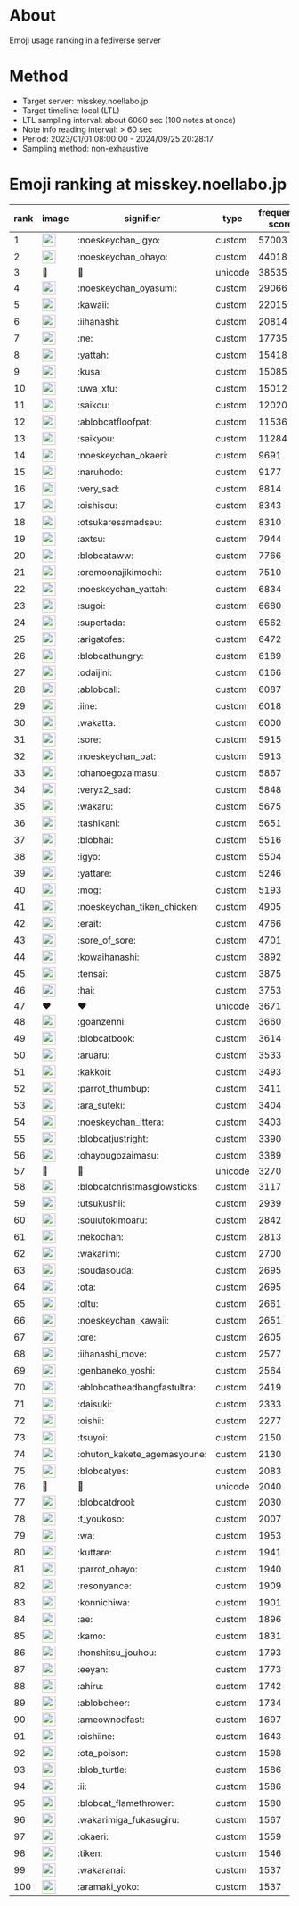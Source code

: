 # About
Emoji usage ranking in a fediverse server

# Method
- Target server: misskey.noellabo.jp
- Target timeline: local (LTL)
- LTL sampling interval: about 6060 sec (100 notes at once)
- Note info reading interval: > 60 sec
- Period: 2023/01/01 08:00:00 - 2024/09/25 20:28:17 
- Sampling method: non-exhaustive

# Emoji ranking at misskey.noellabo.jp

|rank|image|signifier|type|frequency score|
|----|----|----|----|----|
|1|<img height="24" src="https://misskey.noellabo.jp/emoji/noeskeychan_igyo.webp">|:noeskeychan_igyo:|custom|57003|
|2|<img height="24" src="https://misskey.noellabo.jp/emoji/noeskeychan_ohayo.webp">|:noeskeychan_ohayo:|custom|44018|
|3|🎉|🎉|unicode|38535|
|4|<img height="24" src="https://misskey.noellabo.jp/emoji/noeskeychan_oyasumi.webp">|:noeskeychan_oyasumi:|custom|29066|
|5|<img height="24" src="https://misskey.noellabo.jp/emoji/kawaii.webp">|:kawaii:|custom|22015|
|6|<img height="24" src="https://misskey.noellabo.jp/emoji/iihanashi.webp">|:iihanashi:|custom|20814|
|7|<img height="24" src="https://misskey.noellabo.jp/emoji/ne.webp">|:ne:|custom|17735|
|8|<img height="24" src="https://misskey.noellabo.jp/emoji/yattah.webp">|:yattah:|custom|15418|
|9|<img height="24" src="https://misskey.noellabo.jp/emoji/kusa.webp">|:kusa:|custom|15085|
|10|<img height="24" src="https://misskey.noellabo.jp/emoji/uwa_xtu.webp">|:uwa_xtu:|custom|15012|
|11|<img height="24" src="https://misskey.noellabo.jp/emoji/saikou.webp">|:saikou:|custom|12020|
|12|<img height="24" src="https://misskey.noellabo.jp/emoji/ablobcatfloofpat.webp">|:ablobcatfloofpat:|custom|11536|
|13|<img height="24" src="https://misskey.noellabo.jp/emoji/saikyou.webp">|:saikyou:|custom|11284|
|14|<img height="24" src="https://misskey.noellabo.jp/emoji/noeskeychan_okaeri.webp">|:noeskeychan_okaeri:|custom|9691|
|15|<img height="24" src="https://misskey.noellabo.jp/emoji/naruhodo.webp">|:naruhodo:|custom|9177|
|16|<img height="24" src="https://misskey.noellabo.jp/emoji/very_sad.webp">|:very_sad:|custom|8814|
|17|<img height="24" src="https://misskey.noellabo.jp/emoji/oishisou.webp">|:oishisou:|custom|8343|
|18|<img height="24" src="https://misskey.noellabo.jp/emoji/otsukaresamadseu.webp">|:otsukaresamadseu:|custom|8310|
|19|<img height="24" src="https://misskey.noellabo.jp/emoji/axtsu.webp">|:axtsu:|custom|7944|
|20|<img height="24" src="https://misskey.noellabo.jp/emoji/blobcataww.webp">|:blobcataww:|custom|7766|
|21|<img height="24" src="https://misskey.noellabo.jp/emoji/oremoonajikimochi.webp">|:oremoonajikimochi:|custom|7510|
|22|<img height="24" src="https://misskey.noellabo.jp/emoji/noeskeychan_yattah.webp">|:noeskeychan_yattah:|custom|6834|
|23|<img height="24" src="https://misskey.noellabo.jp/emoji/sugoi.webp">|:sugoi:|custom|6680|
|24|<img height="24" src="https://misskey.noellabo.jp/emoji/supertada.webp">|:supertada:|custom|6562|
|25|<img height="24" src="https://misskey.noellabo.jp/emoji/arigatofes.webp">|:arigatofes:|custom|6472|
|26|<img height="24" src="https://misskey.noellabo.jp/emoji/blobcathungry.webp">|:blobcathungry:|custom|6189|
|27|<img height="24" src="https://misskey.noellabo.jp/emoji/odaijini.webp">|:odaijini:|custom|6166|
|28|<img height="24" src="https://misskey.noellabo.jp/emoji/ablobcall.webp">|:ablobcall:|custom|6087|
|29|<img height="24" src="https://misskey.noellabo.jp/emoji/iine.webp">|:iine:|custom|6018|
|30|<img height="24" src="https://misskey.noellabo.jp/emoji/wakatta.webp">|:wakatta:|custom|6000|
|31|<img height="24" src="https://misskey.noellabo.jp/emoji/sore.webp">|:sore:|custom|5915|
|32|<img height="24" src="https://misskey.noellabo.jp/emoji/noeskeychan_pat.webp">|:noeskeychan_pat:|custom|5913|
|33|<img height="24" src="https://misskey.noellabo.jp/emoji/ohanoegozaimasu.webp">|:ohanoegozaimasu:|custom|5867|
|34|<img height="24" src="https://misskey.noellabo.jp/emoji/veryx2_sad.webp">|:veryx2_sad:|custom|5848|
|35|<img height="24" src="https://misskey.noellabo.jp/emoji/wakaru.webp">|:wakaru:|custom|5675|
|36|<img height="24" src="https://misskey.noellabo.jp/emoji/tashikani.webp">|:tashikani:|custom|5651|
|37|<img height="24" src="https://misskey.noellabo.jp/emoji/blobhai.webp">|:blobhai:|custom|5516|
|38|<img height="24" src="https://misskey.noellabo.jp/emoji/igyo.webp">|:igyo:|custom|5504|
|39|<img height="24" src="https://misskey.noellabo.jp/emoji/yattare.webp">|:yattare:|custom|5246|
|40|<img height="24" src="https://misskey.noellabo.jp/emoji/mog.webp">|:mog:|custom|5193|
|41|<img height="24" src="https://misskey.noellabo.jp/emoji/noeskeychan_tiken_chicken.webp">|:noeskeychan_tiken_chicken:|custom|4905|
|42|<img height="24" src="https://misskey.noellabo.jp/emoji/erait.webp">|:erait:|custom|4766|
|43|<img height="24" src="https://misskey.noellabo.jp/emoji/sore_of_sore.webp">|:sore_of_sore:|custom|4701|
|44|<img height="24" src="https://misskey.noellabo.jp/emoji/kowaihanashi.webp">|:kowaihanashi:|custom|3892|
|45|<img height="24" src="https://misskey.noellabo.jp/emoji/tensai.webp">|:tensai:|custom|3875|
|46|<img height="24" src="https://misskey.noellabo.jp/emoji/hai.webp">|:hai:|custom|3753|
|47|❤|❤|unicode|3671|
|48|<img height="24" src="https://misskey.noellabo.jp/emoji/goanzenni.webp">|:goanzenni:|custom|3660|
|49|<img height="24" src="https://misskey.noellabo.jp/emoji/blobcatbook.webp">|:blobcatbook:|custom|3614|
|50|<img height="24" src="https://misskey.noellabo.jp/emoji/aruaru.webp">|:aruaru:|custom|3533|
|51|<img height="24" src="https://misskey.noellabo.jp/emoji/kakkoii.webp">|:kakkoii:|custom|3493|
|52|<img height="24" src="https://misskey.noellabo.jp/emoji/parrot_thumbup.webp">|:parrot_thumbup:|custom|3411|
|53|<img height="24" src="https://misskey.noellabo.jp/emoji/ara_suteki.webp">|:ara_suteki:|custom|3404|
|54|<img height="24" src="https://misskey.noellabo.jp/emoji/noeskeychan_ittera.webp">|:noeskeychan_ittera:|custom|3403|
|55|<img height="24" src="https://misskey.noellabo.jp/emoji/blobcatjustright.webp">|:blobcatjustright:|custom|3390|
|56|<img height="24" src="https://misskey.noellabo.jp/emoji/ohayougozaimasu.webp">|:ohayougozaimasu:|custom|3389|
|57|🍗|🍗|unicode|3270|
|58|<img height="24" src="https://misskey.noellabo.jp/emoji/blobcatchristmasglowsticks.webp">|:blobcatchristmasglowsticks:|custom|3117|
|59|<img height="24" src="https://misskey.noellabo.jp/emoji/utsukushii.webp">|:utsukushii:|custom|2939|
|60|<img height="24" src="https://misskey.noellabo.jp/emoji/souiutokimoaru.webp">|:souiutokimoaru:|custom|2842|
|61|<img height="24" src="https://misskey.noellabo.jp/emoji/nekochan.webp">|:nekochan:|custom|2813|
|62|<img height="24" src="https://misskey.noellabo.jp/emoji/wakarimi.webp">|:wakarimi:|custom|2700|
|63|<img height="24" src="https://misskey.noellabo.jp/emoji/soudasouda.webp">|:soudasouda:|custom|2695|
|64|<img height="24" src="https://misskey.noellabo.jp/emoji/ota.webp">|:ota:|custom|2695|
|65|<img height="24" src="https://misskey.noellabo.jp/emoji/oltu.webp">|:oltu:|custom|2661|
|66|<img height="24" src="https://misskey.noellabo.jp/emoji/noeskeychan_kawaii.webp">|:noeskeychan_kawaii:|custom|2651|
|67|<img height="24" src="https://misskey.noellabo.jp/emoji/ore.webp">|:ore:|custom|2605|
|68|<img height="24" src="https://misskey.noellabo.jp/emoji/iihanashi_move.webp">|:iihanashi_move:|custom|2577|
|69|<img height="24" src="https://misskey.noellabo.jp/emoji/genbaneko_yoshi.webp">|:genbaneko_yoshi:|custom|2564|
|70|<img height="24" src="https://misskey.noellabo.jp/emoji/ablobcatheadbangfastultra.webp">|:ablobcatheadbangfastultra:|custom|2419|
|71|<img height="24" src="https://misskey.noellabo.jp/emoji/daisuki.webp">|:daisuki:|custom|2333|
|72|<img height="24" src="https://misskey.noellabo.jp/emoji/oishii.webp">|:oishii:|custom|2277|
|73|<img height="24" src="https://misskey.noellabo.jp/emoji/tsuyoi.webp">|:tsuyoi:|custom|2150|
|74|<img height="24" src="https://misskey.noellabo.jp/emoji/ohuton_kakete_agemasyoune.webp">|:ohuton_kakete_agemasyoune:|custom|2130|
|75|<img height="24" src="https://misskey.noellabo.jp/emoji/blobcatyes.webp">|:blobcatyes:|custom|2083|
|76|👀|👀|unicode|2040|
|77|<img height="24" src="https://misskey.noellabo.jp/emoji/blobcatdrool.webp">|:blobcatdrool:|custom|2030|
|78|<img height="24" src="https://misskey.noellabo.jp/emoji/t_youkoso.webp">|:t_youkoso:|custom|2007|
|79|<img height="24" src="https://misskey.noellabo.jp/emoji/wa.webp">|:wa:|custom|1953|
|80|<img height="24" src="https://misskey.noellabo.jp/emoji/kuttare.webp">|:kuttare:|custom|1941|
|81|<img height="24" src="https://misskey.noellabo.jp/emoji/parrot_ohayo.webp">|:parrot_ohayo:|custom|1940|
|82|<img height="24" src="https://misskey.noellabo.jp/emoji/resonyance.webp">|:resonyance:|custom|1909|
|83|<img height="24" src="https://misskey.noellabo.jp/emoji/konnichiwa.webp">|:konnichiwa:|custom|1901|
|84|<img height="24" src="https://misskey.noellabo.jp/emoji/ae.webp">|:ae:|custom|1896|
|85|<img height="24" src="https://misskey.noellabo.jp/emoji/kamo.webp">|:kamo:|custom|1831|
|86|<img height="24" src="https://misskey.noellabo.jp/emoji/honshitsu_jouhou.webp">|:honshitsu_jouhou:|custom|1793|
|87|<img height="24" src="https://misskey.noellabo.jp/emoji/eeyan.webp">|:eeyan:|custom|1773|
|88|<img height="24" src="https://misskey.noellabo.jp/emoji/ahiru.webp">|:ahiru:|custom|1742|
|89|<img height="24" src="https://misskey.noellabo.jp/emoji/ablobcheer.webp">|:ablobcheer:|custom|1734|
|90|<img height="24" src="https://misskey.noellabo.jp/emoji/ameownodfast.webp">|:ameownodfast:|custom|1697|
|91|<img height="24" src="https://misskey.noellabo.jp/emoji/oishiine.webp">|:oishiine:|custom|1643|
|92|<img height="24" src="https://misskey.noellabo.jp/emoji/ota_poison.webp">|:ota_poison:|custom|1598|
|93|<img height="24" src="https://misskey.noellabo.jp/emoji/blob_turtle.webp">|:blob_turtle:|custom|1586|
|94|<img height="24" src="https://misskey.noellabo.jp/emoji/ii.webp">|:ii:|custom|1586|
|95|<img height="24" src="https://misskey.noellabo.jp/emoji/blobcat_flamethrower.webp">|:blobcat_flamethrower:|custom|1580|
|96|<img height="24" src="https://misskey.noellabo.jp/emoji/wakarimiga_fukasugiru.webp">|:wakarimiga_fukasugiru:|custom|1567|
|97|<img height="24" src="https://misskey.noellabo.jp/emoji/okaeri.webp">|:okaeri:|custom|1559|
|98|<img height="24" src="https://misskey.noellabo.jp/emoji/tiken.webp">|:tiken:|custom|1546|
|99|<img height="24" src="https://misskey.noellabo.jp/emoji/wakaranai.webp">|:wakaranai:|custom|1537|
|100|<img height="24" src="https://misskey.noellabo.jp/emoji/aramaki_yoko.webp">|:aramaki_yoko:|custom|1537|
